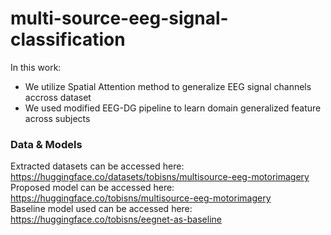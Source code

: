 ﻿# multi-source-eeg-signal-classification
In this work: <br>
- We utilize Spatial Attention method to generalize EEG signal channels accross dataset
- We used modified EEG-DG pipeline to learn domain generalized feature across subjects
### Data & Models
Extracted datasets can be accessed here: https://huggingface.co/datasets/tobisns/multisource-eeg-motorimagery <br>
Proposed model can be accessed here: https://huggingface.co/tobisns/multisource-eeg-motorimagery <br>
Baseline model used can be accessed here: https://huggingface.co/tobisns/eegnet-as-baseline <br>



